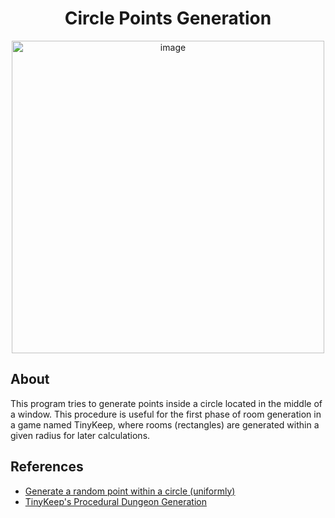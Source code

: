 <div align="center">
  <h1>Circle Points Generation</h1>
  <img src="https://github.com/dpv927/raylib/assets/113710742/cfafa3f1-9e58-4280-9867-32c3d5cd8a4d" alt="image" width="500" height="500">
</div>

## About

This program tries to generate points inside a circle located in the middle of 
a window. This procedure is useful for the first phase of room generation in
a game named TinyKeep, where rooms (rectangles) are generated within a given radius
for later calculations.

## References

- <a href="https://stackoverflow.com/questions/5837572/generate-a-random-point-within-a-circle-uniformly">Generate a random point within a circle (uniformly)</a> 
- <a href="https://www.reddit.com/r/gamedev/comments/1dlwc4/procedural_dungeon_generation_algorithm_explained/">TinyKeep's Procedural Dungeon Generation</a>
